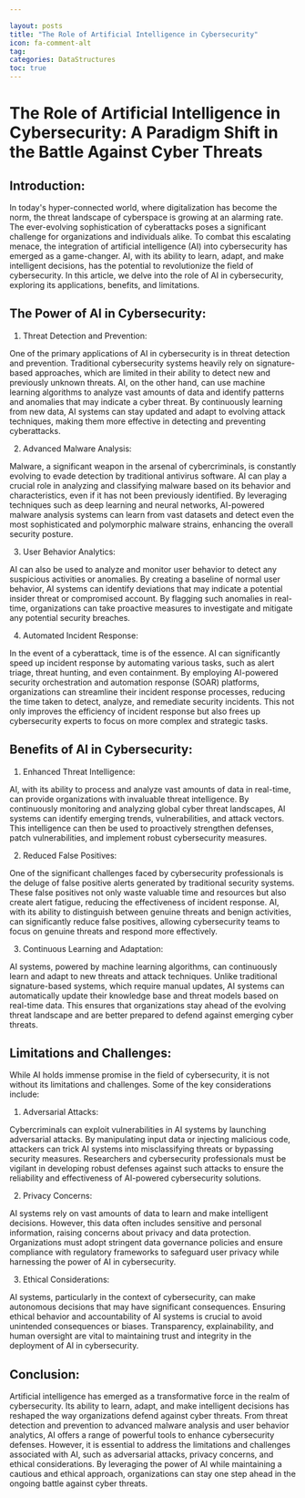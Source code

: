 ```yaml
---

layout: posts
title: "The Role of Artificial Intelligence in Cybersecurity"
icon: fa-comment-alt
tag:      
categories: DataStructures
toc: true
---
```




# The Role of Artificial Intelligence in Cybersecurity: A Paradigm Shift in the Battle Against Cyber Threats

## Introduction:

In today's hyper-connected world, where digitalization has become the norm, the threat landscape of cyberspace is growing at an alarming rate. The ever-evolving sophistication of cyberattacks poses a significant challenge for organizations and individuals alike. To combat this escalating menace, the integration of artificial intelligence (AI) into cybersecurity has emerged as a game-changer. AI, with its ability to learn, adapt, and make intelligent decisions, has the potential to revolutionize the field of cybersecurity. In this article, we delve into the role of AI in cybersecurity, exploring its applications, benefits, and limitations.

## The Power of AI in Cybersecurity:

1. Threat Detection and Prevention:

One of the primary applications of AI in cybersecurity is in threat detection and prevention. Traditional cybersecurity systems heavily rely on signature-based approaches, which are limited in their ability to detect new and previously unknown threats. AI, on the other hand, can use machine learning algorithms to analyze vast amounts of data and identify patterns and anomalies that may indicate a cyber threat. By continuously learning from new data, AI systems can stay updated and adapt to evolving attack techniques, making them more effective in detecting and preventing cyberattacks.

2. Advanced Malware Analysis:

Malware, a significant weapon in the arsenal of cybercriminals, is constantly evolving to evade detection by traditional antivirus software. AI can play a crucial role in analyzing and classifying malware based on its behavior and characteristics, even if it has not been previously identified. By leveraging techniques such as deep learning and neural networks, AI-powered malware analysis systems can learn from vast datasets and detect even the most sophisticated and polymorphic malware strains, enhancing the overall security posture.

3. User Behavior Analytics:

AI can also be used to analyze and monitor user behavior to detect any suspicious activities or anomalies. By creating a baseline of normal user behavior, AI systems can identify deviations that may indicate a potential insider threat or compromised account. By flagging such anomalies in real-time, organizations can take proactive measures to investigate and mitigate any potential security breaches.

4. Automated Incident Response:

In the event of a cyberattack, time is of the essence. AI can significantly speed up incident response by automating various tasks, such as alert triage, threat hunting, and even containment. By employing AI-powered security orchestration and automation response (SOAR) platforms, organizations can streamline their incident response processes, reducing the time taken to detect, analyze, and remediate security incidents. This not only improves the efficiency of incident response but also frees up cybersecurity experts to focus on more complex and strategic tasks.

## Benefits of AI in Cybersecurity:

1. Enhanced Threat Intelligence:

AI, with its ability to process and analyze vast amounts of data in real-time, can provide organizations with invaluable threat intelligence. By continuously monitoring and analyzing global cyber threat landscapes, AI systems can identify emerging trends, vulnerabilities, and attack vectors. This intelligence can then be used to proactively strengthen defenses, patch vulnerabilities, and implement robust cybersecurity measures.

2. Reduced False Positives:

One of the significant challenges faced by cybersecurity professionals is the deluge of false positive alerts generated by traditional security systems. These false positives not only waste valuable time and resources but also create alert fatigue, reducing the effectiveness of incident response. AI, with its ability to distinguish between genuine threats and benign activities, can significantly reduce false positives, allowing cybersecurity teams to focus on genuine threats and respond more effectively.

3. Continuous Learning and Adaptation:

AI systems, powered by machine learning algorithms, can continuously learn and adapt to new threats and attack techniques. Unlike traditional signature-based systems, which require manual updates, AI systems can automatically update their knowledge base and threat models based on real-time data. This ensures that organizations stay ahead of the evolving threat landscape and are better prepared to defend against emerging cyber threats.

## Limitations and Challenges:

While AI holds immense promise in the field of cybersecurity, it is not without its limitations and challenges. Some of the key considerations include:

1. Adversarial Attacks:

Cybercriminals can exploit vulnerabilities in AI systems by launching adversarial attacks. By manipulating input data or injecting malicious code, attackers can trick AI systems into misclassifying threats or bypassing security measures. Researchers and cybersecurity professionals must be vigilant in developing robust defenses against such attacks to ensure the reliability and effectiveness of AI-powered cybersecurity solutions.

2. Privacy Concerns:

AI systems rely on vast amounts of data to learn and make intelligent decisions. However, this data often includes sensitive and personal information, raising concerns about privacy and data protection. Organizations must adopt stringent data governance policies and ensure compliance with regulatory frameworks to safeguard user privacy while harnessing the power of AI in cybersecurity.

3. Ethical Considerations:

AI systems, particularly in the context of cybersecurity, can make autonomous decisions that may have significant consequences. Ensuring ethical behavior and accountability of AI systems is crucial to avoid unintended consequences or biases. Transparency, explainability, and human oversight are vital to maintaining trust and integrity in the deployment of AI in cybersecurity.

## Conclusion:

Artificial intelligence has emerged as a transformative force in the realm of cybersecurity. Its ability to learn, adapt, and make intelligent decisions has reshaped the way organizations defend against cyber threats. From threat detection and prevention to advanced malware analysis and user behavior analytics, AI offers a range of powerful tools to enhance cybersecurity defenses. However, it is essential to address the limitations and challenges associated with AI, such as adversarial attacks, privacy concerns, and ethical considerations. By leveraging the power of AI while maintaining a cautious and ethical approach, organizations can stay one step ahead in the ongoing battle against cyber threats.